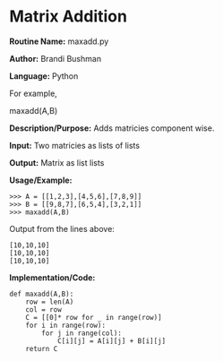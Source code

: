 # Matrix Addition

**Routine Name:**          maxadd.py

**Author:** Brandi Bushman

**Language:** Python

For example,

  maxadd(A,B)


**Description/Purpose:** Adds matricies component wise. 

**Input:** Two matricies as lists of lists

**Output:** Matrix as list lists

**Usage/Example:**
~~~
>>> A = [[1,2,3],[4,5,6],[7,8,9]]
>>> B = [[9,8,7],[6,5,4],[3,2,1]]
>>> maxadd(A,B)
~~~      
Output from the lines above:
~~~
[10,10,10]
[10,10,10]
[10,10,10]
~~~

**Implementation/Code:**
 
~~~
def maxadd(A,B):
    row = len(A)
    col = row
    C = [[0]* row for _ in range(row)]
    for i in range(row):
        for j in range(col):
            C[i][j] = A[i][j] + B[i][j]
    return C


~~~

